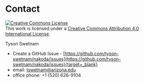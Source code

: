 # Contact

<a rel="license" href="http://creativecommons.org/licenses/by/4.0/"><img alt="Creative Commons License" style="border-width:0" src="https://i.creativecommons.org/l/by/4.0/88x31.png" /></a><br />This work is licensed under a <a rel="license" href="http://creativecommons.org/licenses/by/4.0/">Creative Commons Attribution 4.0 International License</a>.

Tyson Swetnam

- Create a GitHub Issue - [https://github.com/tyson-swetnam/nakoda/issues](https://github.com/tyson-swetnam/nakoda/issues){target=_blank}
- email: [tswetnam@arizona.edu](tswetnam@arizona.edu)
- office phone: +1 (520) 626-9104